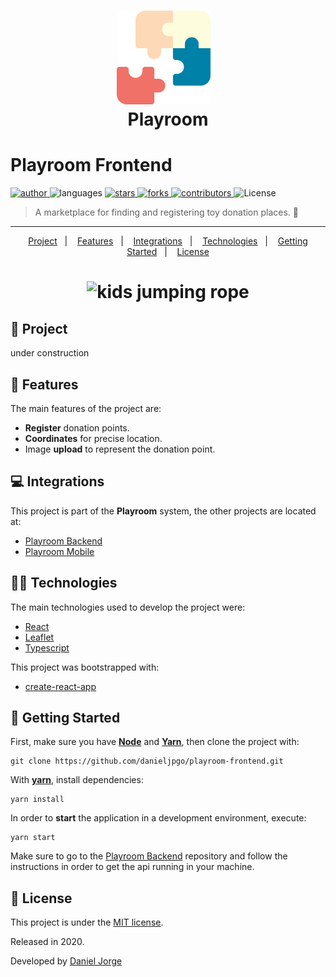 <h1 align="center">
   <img
      alt="Playroom"
      title="Playroom"
      src=".github/logo.svg"
      width="150px" />
   &nbsp;<div align="center">Playroom</div>
</h1>
 
<h1> Playroom Frontend </h1>

<p align="left">
   <a href="https://github.com/danieljpgo">
      <img
         alt="author"
         src="https://img.shields.io/badge/author-danieljpgo-0081A7?style=flat-square&labelColor=3f3d56"
      />
   </a>
   <img
      alt="languages"
      src="https://img.shields.io/github/languages/count/danieljpgo/playroom-frontend?color=0081A7&style=flat-square&labelColor=3f3d56"
   />
   <a href="https://github.com/danieljpgo/playroom-frontend/stargazers">
      <img
         alt="stars"
         src="https://img.shields.io/github/stars/danieljpgo/playroom-frontend?color=0081A7&style=flat-square&labelColor=3f3d56"/>
   </a>
   <a href="https://github.com/danieljpgo/playroom-frontend/network/members">
      <img
         alt="forks"
         src="https://img.shields.io/github/forks/danieljpgo/playroom-frontend?color=0081A7&style=flat-square&labelColor=3f3d56"/>
   </a>
   <a href="https://github.com/danieljpgo/playroom-frontend/graphs/contributors">
      <img
         alt="contributors"
         src="https://img.shields.io/github/contributors/danieljpgo/playroom-frontend?color=0081A7&style=flat-square&labelColor=3f3d56"/>
   </a>
  <img alt="License" src="https://img.shields.io/badge/license-MIT-0081A7?style=flat-square&labelColor=3f3d56">
</p>

> A marketplace for finding and registering toy donation places. :jigsaw:

----

<p align="center">
   <a href="#memo-project">Project</a>&nbsp;&nbsp;&nbsp;|&nbsp;&nbsp;&nbsp;
   <a href="#rocket-features">Features</a>&nbsp;&nbsp;&nbsp;|&nbsp;&nbsp;&nbsp;
   <a href="#computer-integrations">Integrations</a>&nbsp;&nbsp;&nbsp;|&nbsp;&nbsp;&nbsp;
   <a href="#man_technologist-technologies">Technologies</a>&nbsp;&nbsp;&nbsp;|&nbsp;&nbsp;&nbsp;
   <a href="#runner-getting-started">Getting Started</a>&nbsp;&nbsp;&nbsp;|&nbsp;&nbsp;&nbsp;
   <a href="#page_with_curl-license">License</a>
</p>

<h1 align="center">
   <img
      alt="kids jumping rope"
      title="Playroom"
      src=".github/anim.gif"
      width="" />
</h1>

## :memo: Project
under construction 

## :rocket: Features
The main features of the project are:
- **Register** donation points.
- **Coordinates** for precise location.
- Image **upload** to represent the donation point. 

## :computer: Integrations
This project is part of the **Playroom** system, the other projects are located at:
- [Playroom Backend](https://github.com/danieljpgo/playroom-backend)
- [Playroom Mobile](https://github.com/danieljpgo/playroom-mobile)

## :man_technologist: Technologies
The main technologies used to develop the project were:
- [React](https://reactjs.org/)
- [Leaflet](https://leafletjs.com/)
- [Typescript](https://www.typescriptlang.org/)

This project was bootstrapped with:
- [create-react-app](https://github.com/facebook/create-react-app)

## :runner: Getting Started
First, make sure you have **[Node](https://nodejs.org/en/)** and **[Yarn](https://yarnpkg.com/)**, then clone the project with:
```
git clone https://github.com/danieljpgo/playroom-frontend.git
```

With **[yarn](https://yarnpkg.com/)**, install dependencies:
```
yarn install
```
In order to **start** the application in a development environment, execute:
```
yarn start
```
Make sure to go to the [Playroom Backend](https://github.com/danieljpgo/playroom-backend) repository and follow the instructions in order to get the api running in your machine.

## :page_with_curl: License
This project is under the [MIT license](https://github.com/danieljpgo/playroom-frontend/master/blob/LICENSE).
<div>Released in 2020.</div>

Developed by [Daniel Jorge](https://github.com/danieljpgo)